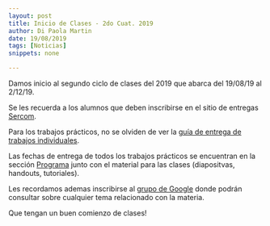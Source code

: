 ```yaml
---
layout: post
title: Inicio de Clases - 2do Cuat. 2019
author: Di Paola Martin
date: 19/08/2019
tags: [Noticias]
snippets: none

---
```


Damos inicio al segundo ciclo de clases del 2019 que abarca del 19/08/19 al 2/12/19.

Se les recuerda a los alumnos que deben inscribirse en el sitio de entregas
<a href="{{ site.sercom_url }}" target="_blank">Sercom</a>.

Para los trabajos prácticos, no se olviden de ver la [guía de entrega de trabajos individuales](/guia-entregas-tp-individual).

Las fechas de entrega de todos los trabajos prácticos se encuentran en la sección <a href="/programa" target="_blank">Programa</a> junto con el material para las clases (diapositvas, handouts, tutoriales).

Les recordamos ademas inscribirse al <a href="https://groups.google.com/forum/#!forum/tallerdeprogramacion" target="_blank">grupo de Google</a> donde podrán consultar sobre cualquier tema relacionado con la materia.

Que tengan un buen comienzo de clases!
